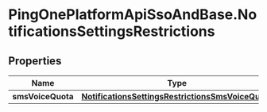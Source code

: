 # PingOnePlatformApiSsoAndBase.NotificationsSettingsRestrictions

## Properties

Name | Type | Description | Notes
------------ | ------------- | ------------- | -------------
**smsVoiceQuota** | [**NotificationsSettingsRestrictionsSmsVoiceQuota**](NotificationsSettingsRestrictionsSmsVoiceQuota.md) |  | 


